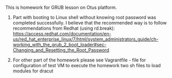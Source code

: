This is homework for GRUB lesson on Otus platform.
1. Part with booting to Linux shell without knowing root password was completed successfully. 
 I believe that the recommended way is to follow recommendations from Redhat (using rd.break): https://access.redhat.com/documentation/en-us/red_hat_enterprise_linux/7/html/system_administrators_guide/ch-working_with_the_grub_2_boot_loader#sec-Changing_and_Resetting_the_Root_Password

2. For other part of the homework please see 
 Vagrantfile - file for configuration of test VM to execute the homework
  two sh files to load modules for dracut
